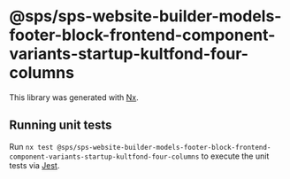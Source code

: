 # @sps/sps-website-builder-models-footer-block-frontend-component-variants-startup-kultfond-four-columns

This library was generated with [Nx](https://nx.dev).

## Running unit tests

Run `nx test @sps/sps-website-builder-models-footer-block-frontend-component-variants-startup-kultfond-four-columns` to execute the unit tests via [Jest](https://jestjs.io).
